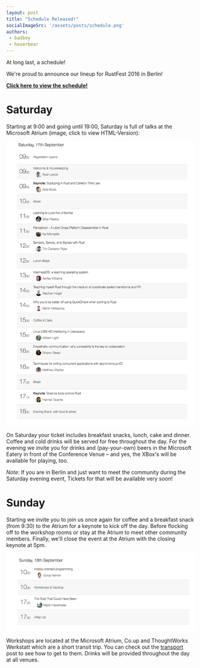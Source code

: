 ```yaml
---
layout: post
title: "Schedule Released!"
socialImageSrc: '/assets/posts/schedule.png'
authors:
 - badboy
 - hoverbear
---
```


At long last, a schedule!

We're proud to announce our lineup for RustFest 2016 in Berlin!

[**Click here to view the schedule!**](/schedule)

# Saturday

Starting at 9:00 and going until 19:00, Saturday is full of talks at the Microsoft Atrium (image, click to view HTML-Version):

[![](/assets/posts/schedule-sat.png)](/schedule/)

On Saturday your ticket includes breakfast snacks, lunch, cake and dinner. Coffee and cold drinks will be served for free throughout the day. For the evening we invite you for drinks and (pay-your-own) beers in the Microsoft Eatery in front of the Conference Venue – and yes, the XBox's will be available for playing, too.

_Note_: If you are in Berlin and just want to meet the community during the Saturday evening event, Tickets for that will be available very soon!

# Sunday

Starting we invite you to join us once again for coffee and a breakfast snack (from 9:30) to the Atrium for a keynote to kick off the day. Before flocking off to the workshop rooms or stay at the Atrium to meet other community members. Finally, we'll close the event at the Atrium with the closing keynote at 5pm.

[![](/assets/posts/schedule-sun.png)](/schedule/)

Workshops are located at the Microsoft Atrium, Co.up and ThoughtWorks Werkstatt which are a short transit trip. You can check out the [transport](/blog/Transportation-at-the-Conference) post to see how to get to them. Drinks will be provided throughout the day at all venues.
